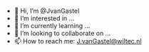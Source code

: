- 👋 Hi, I’m @JvanGastel
- 👀 I’m interested in ...
- 🌱 I’m currently learning ...
- 💞️ I’m looking to collaborate on ...
- 📫 How to reach me: J.vanGastel@wiltec.nl
<!---
JvanGastel/JvanGastel is a ✨ special ✨ repository because its `README.md` (this file) appears on your GitHub profile.
You can click the Preview link to take a look at your changes.
--->
